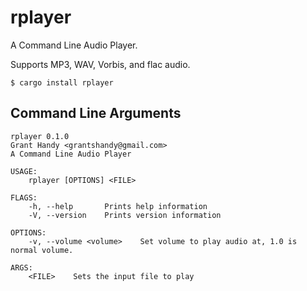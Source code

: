 # rplayer
A Command Line Audio Player.

Supports MP3, WAV, Vorbis, and flac audio.

```
$ cargo install rplayer
```

## Command Line Arguments
```
rplayer 0.1.0
Grant Handy <grantshandy@gmail.com>
A Command Line Audio Player

USAGE:
    rplayer [OPTIONS] <FILE>

FLAGS:
    -h, --help       Prints help information
    -V, --version    Prints version information

OPTIONS:
    -v, --volume <volume>    Set volume to play audio at, 1.0 is normal volume.

ARGS:
    <FILE>    Sets the input file to play
```
